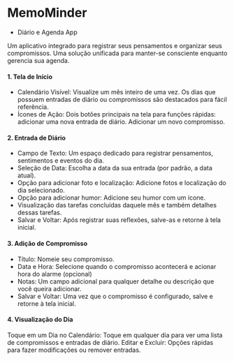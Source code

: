 # MemoMinder
* Diário e Agenda App

Um aplicativo integrado para registrar seus pensamentos e organizar seus compromissos. Uma solução unificada para manter-se consciente enquanto gerencia sua agenda.

#### 1. Tela de Início
 - Calendário Visível: Visualize um mês inteiro de uma vez. Os dias que possuem entradas de diário ou compromissos são destacados para fácil referência.
 - Ícones de Ação: Dois botões principais na tela para funções rápidas: adicionar uma nova entrada de diário. Adicionar um novo compromisso.

#### 2. Entrada de Diário
 - Campo de Texto: Um espaço dedicado para registrar pensamentos, sentimentos e eventos do dia.
 - Seleção de Data: Escolha a data da sua entrada (por padrão, a data atual).
 - Opção para adicionar foto e localização: Adicione fotos e localização do dia selecionado.
 - Opção para adicionar humor: Adicione seu humor com um ícone.
 - Visualização das tarefas concluídas daquele mês e também detalhes dessas tarefas.
 - Salvar e Voltar: Após registrar suas reflexões, salve-as e retorne à tela inicial.

#### 3. Adição de Compromisso
 - Título: Nomeie seu compromisso.
 - Data e Hora: Selecione quando o compromisso acontecerá e acionar hora do alarme (opcional)
 - Notas: Um campo adicional para qualquer detalhe ou descrição que você queira adicionar.
 - Salvar e Voltar: Uma vez que o compromisso é configurado, salve e retorne à tela inicial.
   
 #### 4. Visualização do Dia
Toque em um Dia no Calendário: Toque em qualquer dia para ver uma lista de compromissos e entradas de diário.
Editar e Excluir: Opções rápidas para fazer modificações ou remover entradas.
